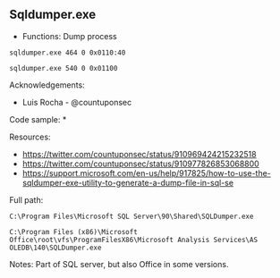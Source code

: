 ## Sqldumper.exe

* Functions: Dump process

```
sqldumper.exe 464 0 0x0110:40    

sqldumper.exe 540 0 0x01100    
```

Acknowledgements:
* Luis Rocha - @countuponsec

Code sample:
*

Resources:
* https://twitter.com/countuponsec/status/910969424215232518
* https://twitter.com/countuponsec/status/910977826853068800
* https://support.microsoft.com/en-us/help/917825/how-to-use-the-sqldumper-exe-utility-to-generate-a-dump-file-in-sql-se

Full path:
```
C:\Program Files\Microsoft SQL Server\90\Shared\SQLDumper.exe   

C:\Program Files (x86)\Microsoft Office\root\vfs\ProgramFilesX86\Microsoft Analysis Services\AS OLEDB\140\SQLDumper.exe   
```

Notes:
Part of SQL server, but also Office in some versions.


 
